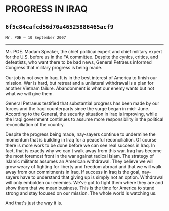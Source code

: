 # PROGRESS IN IRAQ
## `6f5c84cafcd56d70a46525886465acf9`
`Mr. POE — 10 September 2007`

---


Mr. POE. Madam Speaker, the chief politicai expert and chief military 
expert for the U.S. before us in the FA committee. Despite the cynics, 
critics, and defeatists, who want there to be bad news, General 
Petraeus informed Congress that military progress is being made.

Our job is not over in Iraq. It is in the best interest of America to 
finish our mission. War is hard, but retreat and a unilateral 
withdrawal is a plan for another Vietnam failure. Abandonment is what 
our enemy wants but not what we will give them.

General Petraeus testified that substantial progress has been made by 
our forces and the Iraqi counterparts since the surge began in mid-
June. According to the General, the security situation in Iraq is 
improving, while the Iraqi government continues to assume more 
responsibility in the political reconciliation of the country.

Despite the progress being made, nay-sayers continue to undermine the 
momentum that is building in Iraq for a peaceful reconciliation. Of 
course there is more work to be done before we can see real success in 
Iraq. In fact, that is exactly why we can't walk away from this war. 
Iraq has become the most foremost front in the war against radical 
Islam. The strategy of Islamic militants assumes an American 
withdrawal. They believe we will grow weary of fighting for liberty and 
freedom abroad and that we will walk away from our commitments in Iraq. 
If success in Iraq is the goal, nay-sayers have to understand that 
giving up is simply not an option. Withdrawal will only embolden our 
enemies. We've got to fight them where they are and show them that we 
mean business. This is the time for America to stand strong and stay 
focused on our mission. The whole world is watching us.

And that's just the way it is.
